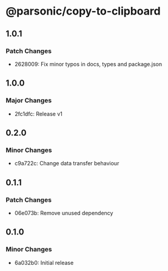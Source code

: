 # @parsonic/copy-to-clipboard

## 1.0.1

### Patch Changes

- 2628009: Fix minor typos in docs, types and package.json

## 1.0.0

### Major Changes

- 2fc1dfc: Release v1

## 0.2.0

### Minor Changes

- c9a722c: Change data transfer behaviour

## 0.1.1

### Patch Changes

- 06e073b: Remove unused dependency

## 0.1.0

### Minor Changes

- 6a032b0: Initial release
